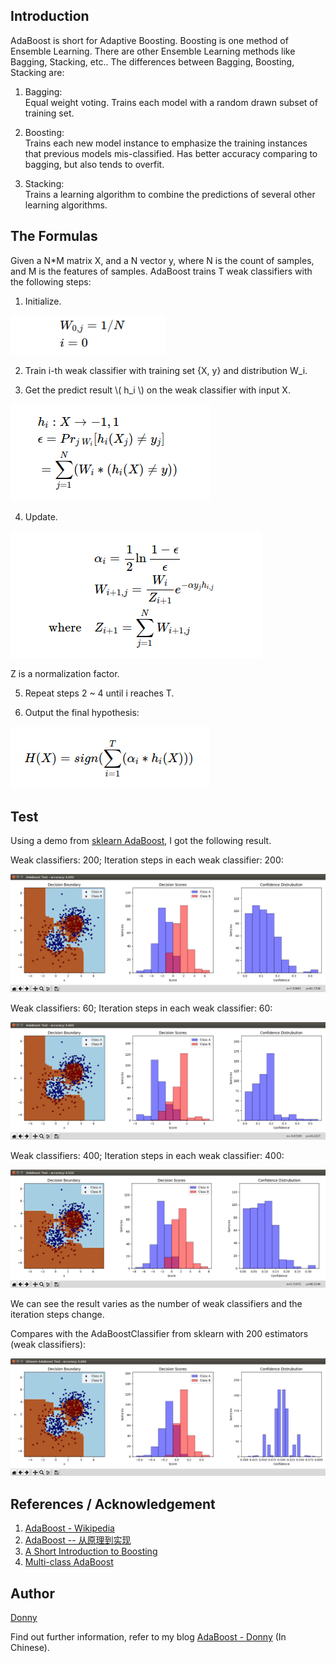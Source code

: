 
## Introduction

AdaBoost is short for Adaptive Boosting. Boosting is one method of Ensemble Learning. There are other Ensemble Learning methods like Bagging, Stacking, etc.. The differences between Bagging, Boosting, Stacking are:

1. Bagging:  
   Equal weight voting. Trains each model with a random drawn subset of training set.

2. Boosting:  
   Trains each new model instance to emphasize the training instances that previous models mis-classified. Has better accuracy comparing to bagging, but also tends to overfit.

3. Stacking:  
   Trains a learning algorithm to combine the predictions of several other learning algorithms.

## The Formulas

Given a N*M matrix X, and a N vector y, where N is the count of samples, and M is the features of samples. AdaBoost trains T weak classifiers with the following steps:

1. Initialize.

![F-1-1 Initialization](doc/img/F-1-1.png)

2. Train i-th weak classifier with training set {X, y} and distribution W_i.

3. Get the predict result \\( h_i \\) on the weak classifier with input X.

![F-1-2 Predict Inputs](doc/img/F-1-2.png)

4. Update.

![F-1-3 Update](doc/img/F-1-3.png)

Z is a normalization factor.

5. Repeat steps 2 ~ 4 until i reaches T.

6. Output the final hypothesis:

![F-1-4 Output](doc/img/F-1-4.png)

## Test

Using a demo from [sklearn AdaBoost](http://scikit-learn.org/stable/modules/generated/sklearn.ensemble.AdaBoostClassifier.html), I got the following result.

Weak classifiers: 200; Iteration steps in each weak classifier: 200:

![Result of my AdaBoost, 200-200](doc/img/result-200-200.png)

Weak classifiers: 60; Iteration steps in each weak classifier: 60:

![Result of my AdaBoost, 60-60](doc/img/result-60-60.png)

Weak classifiers: 400; Iteration steps in each weak classifier: 400:

![Result of my AdaBoost, 400-400](doc/img/result-400-400.png)

We can see the result varies as the number of weak classifiers and the iteration steps change.

Compares with the AdaBoostClassifier from sklearn with 200 estimators (weak classifiers):

![Result of sklearn AdaBoost, 200](doc/img/result-sklearn.png)

## References / Acknowledgement

1. [AdaBoost - Wikipedia](https://en.wikipedia.org/wiki/AdaBoost)
2. [AdaBoost -- 从原理到实现](https://blog.csdn.net/Dark_Scope/article/details/14103983)
3. [A Short Introduction to Boosting](https://cseweb.ucsd.edu/~yfreund/papers/IntroToBoosting.pdf)
4. [Multi-class AdaBoost](https://web.stanford.edu/~hastie/Papers/samme.pdf)

## Author
[Donny](https://github.com/Donny-Hikari)

Find out further information, refer to my blog [AdaBoost - Donny](http://konno-yuuki.com/blog/posts/machinelearning/2018/654416/) (In Chinese).
